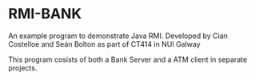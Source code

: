 # RMI-BANK
An example program to demonstrate Java RMI. Developed by Cian Costelloe and Seán Bolton as part of CT414 in NUI Galway

This program cosists of both a Bank Server and a ATM client in separate projects.